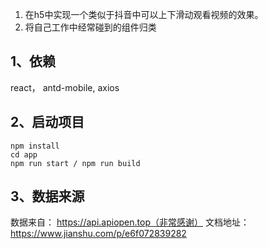1. 在h5中实现一个类似于抖音中可以上下滑动观看视频的效果。
2. 将自己工作中经常碰到的组件归类

## 1、依赖
react， antd-mobile, axios

## 2、启动项目
```
npm install
cd app
npm run start / npm run build 
```

## 3、数据来源
数据来自： https://api.apiopen.top（非常感谢）
文档地址：https://www.jianshu.com/p/e6f072839282